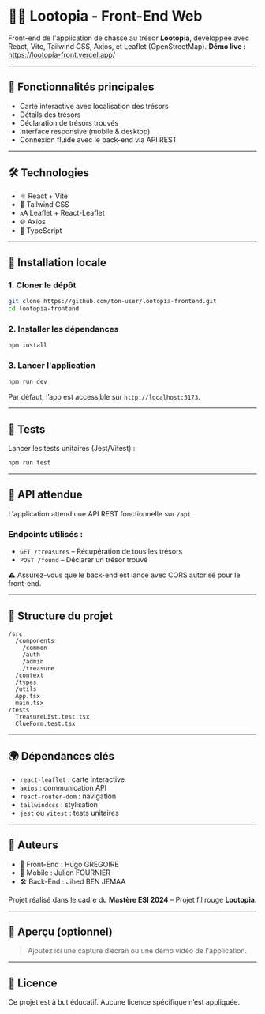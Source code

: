 # 🏴‍☠️ Lootopia - Front-End Web

Front-end de l'application de chasse au trésor **Lootopia**, développée avec React, Vite, Tailwind CSS, Axios, et Leaflet (OpenStreetMap).
**Démo live :** <https://lootopia-front.vercel.app/>

---

## 🚀 Fonctionnalités principales

- Carte interactive avec localisation des trésors
- Détails des trésors
- Déclaration de trésors trouvés
- Interface responsive (mobile & desktop)
- Connexion fluide avec le back-end via API REST

---

## 🛠️ Technologies

- ⚛️ React + Vite
- 🎨 Tailwind CSS
- 🗚️ Leaflet + React-Leaflet
- 🌐 Axios
- 🧠 TypeScript

---

## 📆 Installation locale

### 1. Cloner le dépôt

```bash
git clone https://github.com/ton-user/lootopia-frontend.git
cd lootopia-frontend
```

### 2. Installer les dépendances

```bash
npm install
```

### 3. Lancer l'application

```bash
npm run dev
```

Par défaut, l’app est accessible sur `http://localhost:5173`.

---

## 🥪 Tests

Lancer les tests unitaires (Jest/Vitest) :

```bash
npm run test
```

---

## 🔗 API attendue

L'application attend une API REST fonctionnelle sur `/api`.

### Endpoints utilisés :

- `GET /treasures` – Récupération de tous les trésors
- `POST /found` – Déclarer un trésor trouvé

⚠️ Assurez-vous que le back-end est lancé avec CORS autorisé pour le front-end.

---

## 📁 Structure du projet

```
/src
  /components
    /common
    /auth
    /admin
    /treasure
  /context
  /types
  /utils
  App.tsx
  main.tsx
/tests
  TreasureList.test.tsx
  ClueForm.test.tsx
```

---

## 🌍 Dépendances clés

- `react-leaflet` : carte interactive
- `axios` : communication API
- `react-router-dom` : navigation
- `tailwindcss` : stylisation
- `jest` ou `vitest` : tests unitaires

---

## 🤝 Auteurs

- 🎨 Front-End : Hugo GREGOIRE
- 📱 Mobile : Julien FOURNIER
- 🛠️ Back-End : Jihed BEN JEMAA

Projet réalisé dans le cadre du **Mastère ESI 2024** – Projet fil rouge **Lootopia**.

---

## 📸 Aperçu (optionnel)

> Ajoutez ici une capture d’écran ou une démo vidéo de l'application.

---

## 📝 Licence

Ce projet est à but éducatif. Aucune licence spécifique n’est appliquée.
